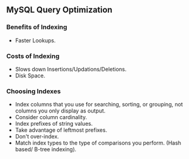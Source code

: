 ## MySQL Query Optimization

### Benefits of Indexing 

- Faster Lookups.

### Costs of Indexing

- Slows down Insertions/Updations/Deletions.
- Disk Space.

### Choosing Indexes

- Index columns that you use for searching, sorting, or grouping, not columns you only display as output.
- Consider column cardinality.
- Index prefixes of string values.
- Take advantage of leftmost prefixes.
- Don't over-index.
- Match index types to the type of comparisons you perform. (Hash based/ B-tree indexing).

